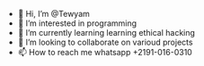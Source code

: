 - 👋 Hi, I’m @Tewyam
- 👀 I’m interested in programming 
- 🌱 I’m currently learning learning ethical hacking 
- 💞️ I’m looking to collaborate on varioud projects
- 📫 How to reach me whatsapp +2191-016-0310
<!---
Tewyam/Tewyam is a ✨ special ✨ repository because its `README.md` (this file) appears on your GitHub profile.
You can click the Preview link to take a look at your changes.
--->
